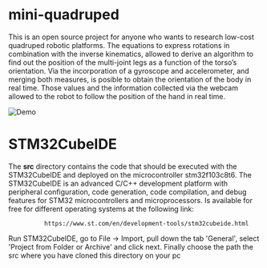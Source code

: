 # mini-quadruped

This is an open source project for anyone who wants to research low-cost quadruped robotic platforms. 
The equations to express rotations in combination with the inverse kinematics, allowed to 
derive an algorithm to find out the position of the multi-joint legs as a function of the torso’s orientation. 
Via the incorporation of a gyroscope and accelerometer, and merging both measures, is posible to obtain the orientation 
of the body in real time. Those values and the information collected via the webcam allowed to the robot to 
follow the position of the hand in real time.

   ![Demo](https://media.giphy.com/media/i7qEreajtPtJEAiz5Z/giphy-downsized-large.gif)

# STM32CubeIDE

The **src** directory contains the code that should be executed with the STM32CubeIDE and deployed on the microcontroller stm32f103c8t6. 
The STM32CubeIDE is an advanced C/C++ development platform with peripheral configuration, code generation, code compilation, and debug features for STM32 microcontrollers and microprocessors. Is available for free for different operating systems at the following link: 

              https://www.st.com/en/development-tools/stm32cubeide.html  

Run STM32CubeIDE, go to File -> Import, pull down the tab 'General', select 'Project from Folder or Archive' and click next. 
Finally choose the path the src where you have cloned this directory on your pc
